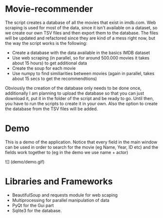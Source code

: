 # Movie-recommender

The script creates a database of all the movies that exist in imdb.com. Web scraping is used for most of the data, since it isn't available on a dataset, so we create our own TSV files and then export them to the database.
The files will be updated and refactored since they are kind of a mess right now, but the way the script works is the following:
- Create a database with the data available in the basics IMDB dataset
- Use web scraping (in parallel, so for around 500.000 movies it takes about 15 hours) to get additional data
- Create the soup for each movie
- Use numpy to find similiarities between movies (again in parallel, takes about 15 secs to get the recommendtions)

Obviously the creation of the database only needs to be done once, additionally I am planning to upload the database so that you can just download it, put it in the folder of the script and be ready to go. Until then, you have to run the scripts to create it in your own. Also the option to create the database from the TSV files will be added.

# Demo

This is a demo of the application. Notice that every field in the main window can be used in order to search for the movie (eg Name, Year, ID etc) and the fields work together to (eg in the demo we use name + actor)

![] (demo/demo.gif) 

# Libraries and Frameworks

- BeautifulSoup and requests module for web scaping
- Multiprocessing for parallel manipulation of data
- PyQt for the Gui part
- Sqlite3 for the database.
